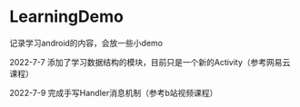 # LearningDemo
记录学习android的内容，会放一些小demo

2022-7-7
添加了学习数据结构的模块，目前只是一个新的Activity（参考网易云课程）

2022-7-9
完成手写Handler消息机制（参考b站视频课程）
